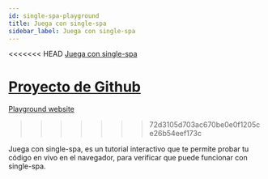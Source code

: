 ```yaml
---
id: single-spa-playground
title: Juega con single-spa
sidebar_label: Juega con single-spa
---
```


<<<<<<< HEAD
[Juega con single-spa](http://single-spa-playground.org)

[Proyecto de Github](https://github.com/single-spa/single-spa-playground)
=======
[Playground website](http://single-spa-playground.org)
>>>>>>> 72d3105d703ac670be0e0f1205ce26b54eef173c

Juega con single-spa, es un tutorial interactivo que te permite probar tu código en vivo en el navegador, para verificar que puede funcionar con single-spa.

